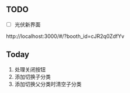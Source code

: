 ## TODO

- [ ] 光伏新界面

http://localhost:3000/#/?booth_id=cJR2q0ZdfYv

## Today

1. 处理关闭按钮
2. 添加切换子分类
3. 添加切换父分类时清空子分类